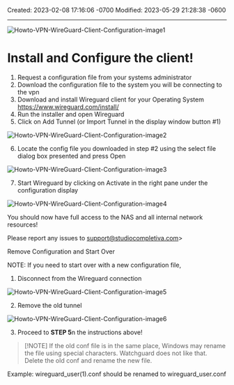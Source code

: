 

Created: 2023-02-08 17:16:06 -0700
Modified: 2023-05-29 21:28:38 -0600

---
![Howto-VPN-WireGuard-Client-Configuration-image1](999-Archive/StudioCompletiva/attachment/Howto-VPN-WireGuard-Client-Configuration-image1.png)

# Install and Configure the client!

1. Request a configuration file from your systems administrator
2. Download the configuration file to the system you will be connecting to the vpn
3. Download and install Wireguard client for your Operating System <https://www.wireguard.com/install/>
4. Run the installer and open Wireguard
5. Click on Add Tunnel (or Import Tunnel in the display window button #1)

![Howto-VPN-WireGuard-Client-Configuration-image2](999-Archive/StudioCompletiva/attachment/Howto-VPN-WireGuard-Client-Configuration-image2.png)

6. Locate the config file you downloaded in step #2 using the select file dialog box presented and press Open

![Howto-VPN-WireGuard-Client-Configuration-image3](999-Archive/StudioCompletiva/attachment/Howto-VPN-WireGuard-Client-Configuration-image3.png)

7. Start Wireguard by clicking on Activate in the right pane under the configuration display

![Howto-VPN-WireGuard-Client-Configuration-image4](999-Archive/StudioCompletiva/attachment/Howto-VPN-WireGuard-Client-Configuration-image4.png)

You should now have full access to the NAS and all internal network resources!

Please report any issues to [support@studiocompletiva.com](mailto:support@studiocompletiva.com)>

Remove Configuration and Start Over

NOTE: If you need to start over with a new configuration file,

1. Disconnect from the Wireguard connection

![Howto-VPN-WireGuard-Client-Configuration-image5](999-Archive/StudioCompletiva/attachment/Howto-VPN-WireGuard-Client-Configuration-image5.png)

2. Remove the old tunnel

![Howto-VPN-WireGuard-Client-Configuration-image6](999-Archive/StudioCompletiva/attachment/Howto-VPN-WireGuard-Client-Configuration-image6.png)

3. Proceed to **STEP 5**n the instructions above!

>[!NOTE] If the old conf file is in the same place, Windows may rename the file using special characters. Watchguard does not like that. Delete the old conf and rename the new file.

Example: wireguard_user(1).conf should be renamed to wireguard_user.conf
